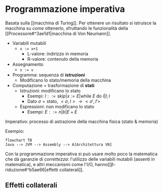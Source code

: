 # Programmazione imperativa

Basata sulla [[macchina di Turing]]. Per ottenere un risultato si istruisce la macchina su *come* ottenerlo, sfruttando le funzionalità della [[Processore#^3ae1d1|macchina di Von Neumann]].
- Variabili mutabili
	- `x := x+1`
		- L-valore: indirizzo in memoria
		- R-valore: contenuto della memoria
- Assegnamento
	- `x := v`
- Programma: sequenza di **istruzioni**
	- Modificano lo stato/memoria della macchina
- Computazione = trasformazione di **stati**
	- Istruzioni: modificano lo stato
		- Esempi: $I::=skip|x:=E|\text{while } E \text{ do } I|I;I$
		- Dato $\sigma=\text{stato}$, $<\sigma,I> → <\sigma',I'>$
	- Espressioni: non modificano lo stato
		- Esempi: $E::=n|b|E+E$

Imperativo: processo di astrazione della macchina fisica (stato & memoria)

Esempio:

```mermaid
flowchart TB
Java --> JVM --> Assembly --> A[Architettura VN]
```

Con la programmazione imperativa si può usare molto poco la matematica che dà garanzie di *correttezza*: l'utilizzo delle variabili mutabili (assenti in matematica), e altri meccanismi come l'I/O, hanno[[β-riduzione#^b5ae66|effetti collaterali]].

## Effetti collaterali